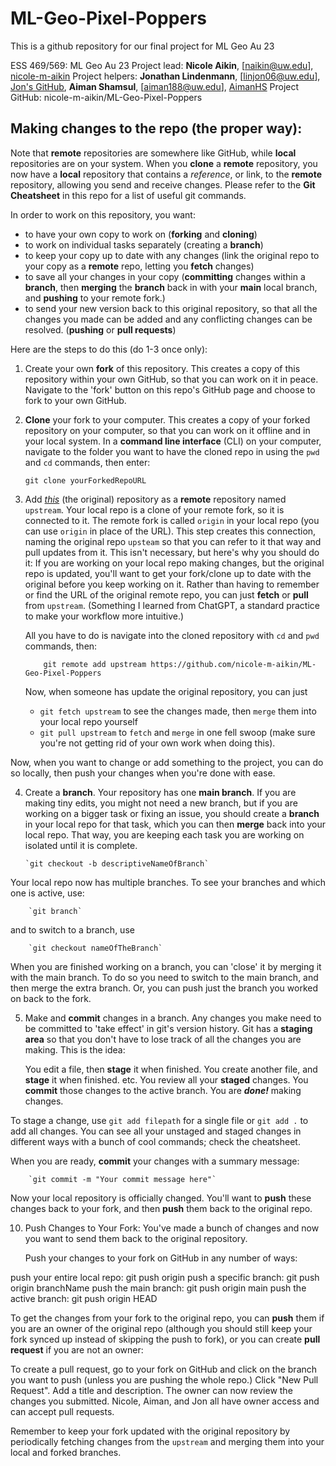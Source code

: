 # ML-Geo-Pixel-Poppers
This is a github repository for our final project for ML Geo Au 23

ESS 469/569: ML Geo Au 23
Project lead: **Nicole Aikin**, [naikin@uw.edu], [nicole-m-aikin](https://github.com/nicole-m-aikin)
Project helpers: **Jonathan Lindenmann**, [linjon06@uw.edu], [Jon's GitHub](https://github.com/UW-ESS-DS/MLGeo-23_linjon), **Aiman Shamsul**, [aiman188@uw.edu], [AimanHS](https://github.com/AimanHS)
Project GitHub: nicole-m-aikin/ML-Geo-Pixel-Poppers


## Making changes to the repo (the proper way):
Note that **remote** repositories are somewhere like GitHub, while **local** repositories are on your system. When you **clone** a **remote** repository, you now have a **local** repository that contains a _reference_, or link, to the **remote** repository, allowing you send and receive changes. Please refer to the **Git Cheatsheet** in this repo for a list of useful git commands. 

In order to work on this repository, you want:
- to have your own copy to work on (**forking** and **cloning**)
- to work on individual tasks separately (creating a **branch**)
- to keep your copy up to date with any changes (link the original repo to your copy as a **remote** repo, letting you **fetch** changes)
- to save all your changes in your copy (**committing** changes within a **branch**, then **merging** the **branch** back in with your **main** local branch, and **pushing** to your remote fork.)
- to send your new version back to this original repository, so that all the changes you made can be added and any conflicting changes can be resolved. (**pushing** or **pull requests**)


Here are the steps to do this (do 1-3 once only):

1. Create your own **fork** of this repository.
   This creates a copy of this repository within your own GitHub, so that you can work on it in peace.
   Navigate to the 'fork' button on this repo's GitHub page and choose to fork to your own GitHub.

2. **Clone** your fork to your computer.
   This creates a copy of your forked repository on your computer, so that you can work on it offline and in your local system.
   In a **command line interface** (CLI) on your computer, navigate to the folder you want to have the cloned repo in using the `pwd` and `cd` commands, then enter:

   `git clone yourForkedRepoURL`
  
3. Add [_this_](https://github.com/nicole-m-aikin/ML-Geo-Pixel-Poppers/) (the original) repository as a **remote** repository named `upstream`. 
   Your local repo is a clone of your remote fork, so it is connected to it. The remote fork is called `origin` in your local repo (you can use `origin` in place of the URL). This step creates this connection, naming the original repo `upsteam` so that you can refer to it that way and pull updates from it. This isn't necessary, but here's why you should do it: If you are working on your local repo making changes, but the original repo is updated, you'll want to get your fork/clone up to date with the original before you keep working on it. Rather than having to remember or find the URL of     the original remote repo, you can just **fetch** or **pull** from `upstream`. (Something I learned from ChatGPT, a standard practice to make your    workflow more intuitive.) 

   All you have to do is navigate into the cloned repository with `cd` and `pwd` commands, then:

           git remote add upstream https://github.com/nicole-m-aikin/ML-Geo-Pixel-Poppers

   Now, when someone has update the original repository, you can just
   - `git fetch upstream` to see the changes made, then `merge` them into your local repo yourself
   - `git pull upstream` to `fetch` and `merge` in one fell swoop (make sure you're not getting rid of your own work when doing this).


Now, when you want to change or add something to the project, you can do so locally, then push your changes when you're done with ease. 

4. Create a **branch**.
   Your repository has one **main branch**. If you are making tiny edits, you might not need a new branch, but if you are working on a bigger task or fixing an issue, you should create a **branch** in your local repo for that task, which you can then **merge** back into your local repo. That way, you are keeping each task you are working on isolated until it is complete. 

       `git checkout -b descriptiveNameOfBranch`

Your local repo now has multiple branches. To see your branches and which one is active, use:

        `git branch`

and to switch to a branch, use
    
        `git checkout nameOfTheBranch`

When you are finished working on a branch, you can 'close' it by merging it with the main branch. To do so you need to switch to the main branch, and then merge the extra branch. Or, you can push just the branch you worked on back to the fork.

5. Make and **commit** changes in a branch.
   Any changes you make need to be committed to 'take effect' in git's version history. Git has a **staging area** so that you don't have to lose track of all the changes you are making. This is the idea:

   You edit a file, then **stage** it when finished.
   You create another file, and **stage** it when finished.
   etc.
   You review all your **staged** changes.
   You **commit** those changes to the active branch.
   You are ***done!*** making changes. 

To stage a change, use `git add filepath` for a single file or `git add .` to add all changes.
You can see all your unstaged and staged changes in different ways with a bunch of cool commands; check the cheatsheet.
   
When you are ready, **commit** your changes with a summary message:
   
        `git commit -m "Your commit message here"`

Now your local repository is officially changed. You'll want to **push** these changes back to your fork, and then **push** them back to the original repo.

10. Push Changes to Your Fork:
    You've made a bunch of changes and now you want to send them back to the original repository. 

    Push your changes to your fork on GitHub in any number of ways:

push your entire local repo:
        git push origin
push a specific branch:
        git push origin branchName
push the main branch:
        git push origin main
push the active branch:
        git push origin HEAD


To get the changes from your fork to the original repo, you can **push** them if you are an owner of the original repo (although you should still keep your fork synced up instead of skipping the push to fork), or you can create **pull request** if you are not an owner:

To create a pull request, go to your fork on GitHub and click on the branch you want to push (unless you are pushing the whole repo.)
Click "New Pull Request".
Add a title and description.
The owner can now review the changes you submitted. Nicole, Aiman, and Jon all have owner access and can accept pull requests.

Remember to keep your fork updated with the original repository by periodically fetching changes from the `upstream` and merging them into your local and forked branches.
